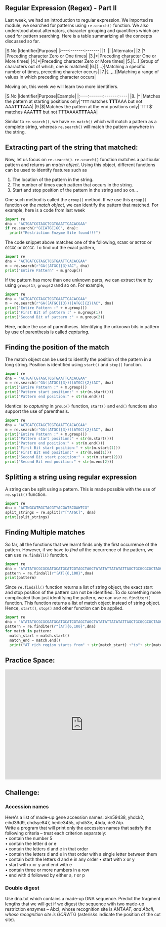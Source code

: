 ## Regular Expression (Regex) - Part II

Last week, we had an introduction to regular expression. We imported re module, we searched for patterns using `re.search()` function. We also understood about alternators, character grouping and quantifiers which are used for pattern searching. Here is a table summarizing all the concepts discussed so far.

|S.No |Identifier|Purpose|
|:----:-------:-------|
|1.   |&#x7c; |Alternator|
|2.|?|Preceding character Zero or One times|
|3.|+|Preceding character One or More times|
|4.|*|Preceding character Zero or More times|
|5.|[...]|Group of characters out of which, one is matched|
|6.|{...}|Matching a specific number of times, preceding character occurs|
|7.|{..**,**..}|Matching a range of values in which preceding character occurs|

Moving on, this week we will learn two more identifiers.

|S.No |Identifier|Purpose|Example|
|:----:-------:-------:----|
|8.   |^ |Matches the pattern at starting positions only|`^TTT` matches **TTT**AAA but not AAA**TTT**AAA|
|9.|$|Matches the pattern at the end positions only|`TTT$` matches AAA**TTT** but not TTTAAAA**TTT**AAA|

Similar to `re.search()`, we have `re.match()` which will match a pattern as a complete string, whereas `re.search()` will match the pattern anywhere in the string.

## Extracting part of the string that matched:

Now, let us focus on `re.search()`. `re.search()` function matches a particular pattern and returns an *match object*. Using this object, different functions can be used to identify features such as  
1. The location of the pattern in the string.
2. The number of times each pattern that occurs in the string.
3. Start and stop position of the pattern in the string and so on...

One such method is called the `group()` method. If we use this `group()` function on the  *match object*, we can identify the pattern that matched. For example, here is a code from last week

```python
import re
dna = "ACTGATCGTAGCTCGTGAATTCACACGAA"
if re.search(r"GC[ATGC]GC", dna):
  print("Restriction Enzyme Site found!!!")
```

The code snippet above matches one of the following, `GCAGC` or `GCTGC` or `GCGGC` or `GCCGC`. To find out the exact pattern,

```python
import re
dna = "ACTGATCGTAGCTCGTGAATTCACACGAA"
m = re.search(r"GA([ATGC]{3})AC", dna)
print("Entire Pattern" + m.group())
```
If the pattern has more than one unknown parts, we can extract them by using `group(1)`, `group(2)`and so on. For example,

```python
import re
dna = "ACTGATCGTAGCTCGTGAATTCACACGAA"
m = re.search(r"GA([ATGC]{3})([ATGC]{2})AC", dna)
print("Entire Pattern :" + m.group())
print("First Bit of pattern :" + m.group(1))
print("Second Bit of pattern :" + m.group(2))
```

Here, notice the use of parentheses. Identifying the unknown bits in pattern by use of parenthesis is called *capturing*.

## Finding the position of the match
The match object can be used to identify the position of the pattern in a long string. Position is identified using `start()` and `stop()` function.

```python
import re
dna = "ACTGATCGTAGCTCGTGAATTCACACGAA"
m = re.search(r"GA([ATGC]{3})([ATGC]{2})AC", dna)
print("Entire Pattern :" + m.group())
print("Pattern start position:" + str(m.start()))
print("Pattern end position:" + str(m.end()))
```

Identical to *capturing* in `group()` function, `start()` and `end()` functions also support the use of parenthesis.

```python
import re
dna = "ACTGATCGTAGCTCGTGAATTCACACGAA"
m = re.search(r"GA([ATGC]{3})([ATGC]{2})AC", dna)
print("Entire Pattern :" + m.group())
print("Pattern start position:" + str(m.start()))
print("Pattern end position:" + str(m.end()))
print("First Bit start position:" + str(m.start(1)))
print("First Bit end position:" + str(m.end(1)))
print("Second Bit start position:" + str(m.start(2)))
print("Second Bit end position:" + str(m.end(2)))
```

## Splitting a string using regular expression
A string can be split using a pattern. This is made possible with the use of `re.split()` function.

```python
import re
dna = "ACTNGCATRGCTACGTYACGATSCGAWTCG"
split_strings = re.split(r"[^ATGC]", dna)
print(split_strings)
```

## Finding Multiple matches

So far, all the functions that we learnt finds only the first occurrence of the pattern. However, if we have to *find all* the occurrence of the pattern, we can use `re.findall()` function.

```python
import re
dna = "ATATATGCGCGCGATGCATGCATCGTAGCTAGCTATATATTATATATTAGCTGCGCGCGCTAGCTAGATTACCTAGCTAGCATCGTATATATATATCGCTAGCTACTACT"
pattern = re.findall(r"[AT]{6,100}",dna)
print(pattern)
```
Since `re.findall()` function returns a list of string object, the exact start and stop position of the pattern can not be identified. To do something more complicated than just identifying the pattern, we can use `re.finditer()` function. This function returns a list of match object instead of string object. Hence, `start()`, `stop()` and other function can be applied.

```python
import re
dna = "ATATATGCGCGCGATGCATGCATCGTAGCTAGCTATATATTATATATTAGCTGCGCGCGCTAGCTAGATTACCTAGCTAGCATCGTATATATATATCGCTAGCTACTACT"
pattern = re.finditer(r"[AT]{6,100}",dna)
for match in pattern:
  match_start = match.start()
  match_end = match.end()
  print("AT rich region starts from" + str(match_start) +"to"+ str(match_end))
```

## Practice Space:

<iframe src="https://trinket.io/embed/python3/ef42646a7d" width="100%" height="356" frameborder="0" marginwidth="0" marginheight="0" allowfullscreen></iframe>

## Challenge:
### Accession names
Here's a list of made-up gene accession names:
xkn59438, yhdck2, eihd39d9, chdsye847, hedle3455, xjhd53e, 45da, de37dp.  
Write a program that will print only the accession names that satisfy the following criteria – treat each criterion separately:  
• contain the number 5  
• contain the letter d or e  
• contain the letters d and e in that order  
• contain the letters d and e in that order with a single letter between them  
• contain both the letters d and e in any order
• start with x or y  
• start with x or y and end with e  
• contain three or more numbers in a row  
• end with d followed by either a, r or p  

### Double digest
Use dna.txt which contains a made-up DNA sequence. Predict the fragment lengths that we will get if we digest the sequence with two made-up restriction enzymes – AbcI, whose recognition site is ANT*AAT, and AbcII, whose recognition site is GCRW*TG (asterisks indicate the position of the cut site).
